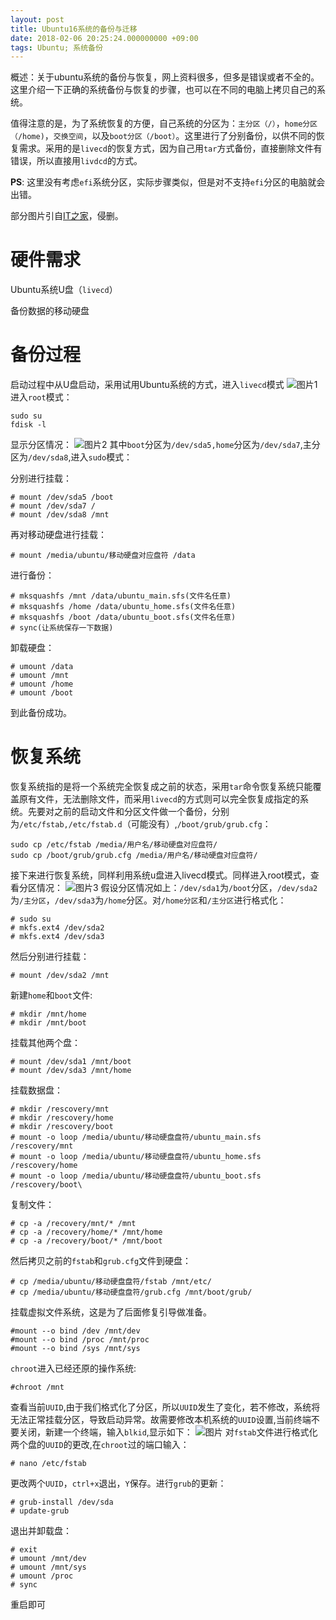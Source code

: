 ```yaml
---
layout: post
title: Ubuntu16系统的备份与迁移
date: 2018-02-06 20:25:24.000000000 +09:00
tags: Ubuntu; 系统备份
---
```

概述：关于ubuntu系统的备份与恢复，网上资料很多，但多是错误或者不全的。这里介绍一下正确的系统备份与恢复的步骤，也可以在不同的电脑上拷贝自己的系统。

值得注意的是，为了系统恢复的方便，自己系统的分区为：`主分区（/）`，`home分区（/home)`，`交换空间`，以及`boot分区（/boot）`。这里进行了分别备份，以供不同的恢复需求。采用的是`livecd`的恢复方式，因为自己用`tar`方式备份，直接删除文件有错误，所以直接用`livdcd`的方式。

**PS**: 这里没有考虑`efi`系统分区，实际步骤类似，但是对不支持`efi`分区的电脑就会出错。

部分图片引自[IT之家][address_IT之家]，侵删。

# 硬件需求
Ubuntu系统U盘（`livecd`）

备份数据的移动硬盘

# 备份过程
启动过程中从U盘启动，采用试用Ubuntu系统的方式，进入`livecd`模式
![图片1][图片1]
进入`root`模式：
```
sudo su
fdisk -l
```
显示分区情况：
![图片2][图片2]
其中`boot`分区为`/dev/sda5,home`分区为`/dev/sda7`,主分区为`/dev/sda8`,进入`sudo`模式：

分别进行挂载：
```
# mount /dev/sda5 /boot
# mount /dev/sda7 /
# mount /dev/sda8 /mnt
```
再对移动硬盘进行挂载：
```
# mount /media/ubuntu/移动硬盘对应盘符 /data
```
进行备份：
```
# mksquashfs /mnt /data/ubuntu_main.sfs(文件名任意)
# mksquashfs /home /data/ubuntu_home.sfs(文件名任意)
# mksquashfs /boot /data/ubuntu_boot.sfs(文件名任意)
# sync(让系统保存一下数据)
```
卸载硬盘：
```
# umount /data
# umount /mnt
# umount /home
# umount /boot
```
到此备份成功。

# 恢复系统
恢复系统指的是将一个系统完全恢复成之前的状态，采用`tar`命令恢复系统只能覆盖原有文件，无法删除文件，而采用`livecd`的方式则可以完全恢复成指定的系统。先要对之前的启动文件和分区文件做一个备份，分别为`/etc/fstab,/etc/fstab.d`（可能没有）,`/boot/grub/grub.cfg`：
```
sudo cp /etc/fstab /media/用户名/移动硬盘对应盘符/
sudo cp /boot/grub/grub.cfg /media/用户名/移动硬盘对应盘符/
```
接下来进行恢复系统，同样利用系统u盘进入livecd模式。同样进入root模式，查看分区情况：
![图片3][图片3]
假设分区情况如上：`/dev/sda1`为`/boot`分区，`/dev/sda2`为`/主分区`，`/dev/sda3`为`/home`分区。对`/home分区`和`/主分区`进行格式化：
```
# sudo su
# mkfs.ext4 /dev/sda2
# mkfs.ext4 /dev/sda3
```
然后分别进行挂载：
```
# mount /dev/sda2 /mnt
```
新建`home`和`boot`文件:
```
# mkdir /mnt/home
# mkdir /mnt/boot
```
挂载其他两个盘：
```
# mount /dev/sda1 /mnt/boot
# mount /dev/sda3 /mnt/home
```
挂载数据盘：
```
# mkdir /rescovery/mnt
# mkdir /rescovery/home
# mkdir /rescovery/boot
# mount -o loop /media/ubuntu/移动硬盘盘符/ubuntu_main.sfs /rescovery/mnt
# mount -o loop /media/ubuntu/移动硬盘盘符/ubuntu_home.sfs /rescovery/home
# mount -o loop /media/ubuntu/移动硬盘盘符/ubuntu_boot.sfs /rescovery/boot\
```
复制文件：
```
# cp -a /recovery/mnt/* /mnt
# cp -a /recovery/home/* /mnt/home
# cp -a /recovery/boot/* /mnt/boot
```
然后拷贝之前的`fstab`和`grub.cfg`文件到硬盘：
```
# cp /media/ubuntu/移动硬盘盘符/fstab /mnt/etc/
# cp /media/ubuntu/移动硬盘盘符/grub.cfg /mnt/boot/grub/
```
挂载虚拟文件系统，这是为了后面修复引导做准备。
```
#mount --o bind /dev /mnt/dev
#mount --o bind /proc /mnt/proc
#mount --o bind /sys /mnt/sys
```
`chroot`进入已经还原的操作系统:
```
#chroot /mnt
```
查看当前`UUID`,由于我们格式化了分区，所以`UUID`发生了变化，若不修改，系统将无法正常挂载分区，导致启动异常。故需要修改本机系统的`UUID`设置,当前终端不要关闭，新建一个终端，输入`blkid`,显示如下：
![图片][图片4]
对`fstab`文件进行格式化两个盘的`UUID`的更改,在`chroot`过的端口输入：
```
# nano /etc/fstab
```
更改两个`UUID`，`ctrl+x`退出，`Y`保存。进行`grub`的更新：
```
# grub-install /dev/sda
# update-grub
```
退出并卸载盘：
```
# exit
# umount /mnt/dev
# umount /mnt/sys
# umount /proc
# sync
```
重启即可





[address_IT之家]: https://www.ithome.com/
[图片1]: https://thumbnail10.baidupcs.com/thumbnail/bf4f04cc25771426e1354ee24a62eba0?fid=2669703802-250528-886678420642874&rt=pr&sign=FDTAER-DCb740ccc5511e5e8fedcff06b081203-H6KBkNSj%2bWUQkpJvEJ6olpkJynw%3d&expires=8h&chkbd=0&chkv=0&dp-logid=322645388918808527&dp-callid=0&time=1547470800&size=c10000_u10000&quality=90&vuk=2669703802&ft=image
[图片2]: https://thumbnail10.baidupcs.com/thumbnail/a3f144a167b8bb8f855b613280c395d4?fid=2669703802-250528-1003171764448725&rt=pr&sign=FDTAER-DCb740ccc5511e5e8fedcff06b081203-DVeMx0K9oSxZP0xfULswaG7T8qM%3d&expires=8h&chkbd=0&chkv=0&dp-logid=322645388918808527&dp-callid=0&time=1547470800&size=c10000_u10000&quality=90&vuk=2669703802&ft=image
[图片3]: https://thumbnail10.baidupcs.com/thumbnail/224be15360ef379543abb5da80268b94?fid=2669703802-250528-345047071881643&rt=pr&sign=FDTAER-DCb740ccc5511e5e8fedcff06b081203-ggV4fhrfeXwoAKDHQOOF1ro%2bnDw%3d&expires=8h&chkbd=0&chkv=0&dp-logid=322645388918808527&dp-callid=0&time=1547470800&size=c10000_u10000&quality=90&vuk=2669703802&ft=image
[图片4]: https://thumbnail10.baidupcs.com/thumbnail/43db6b469e54d250e25708603aa2a93e?fid=2669703802-250528-90310093717786&rt=pr&sign=FDTAER-DCb740ccc5511e5e8fedcff06b081203-2vvV7h67WhuSz8%2fppQMjgtVq0RU%3d&expires=8h&chkbd=0&chkv=0&dp-logid=322645388918808527&dp-callid=0&time=1547470800&size=c10000_u10000&quality=90&vuk=2669703802&ft=image

